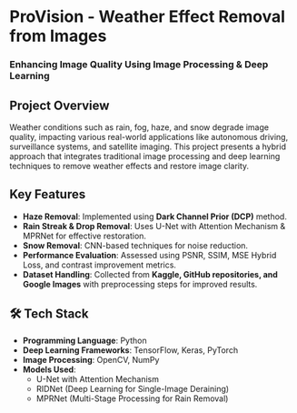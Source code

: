 # ProVision - Weather Effect Removal from Images  
### Enhancing Image Quality Using Image Processing & Deep Learning  

## Project Overview  
Weather conditions such as rain, fog, haze, and snow degrade image quality, impacting various real-world applications like autonomous driving, surveillance systems, and satellite imaging. This project presents a hybrid approach that integrates traditional image processing and deep learning techniques to remove weather effects and restore image clarity.  

## Key Features  
- **Haze Removal**: Implemented using **Dark Channel Prior (DCP)** method.  
- **Rain Streak & Drop Removal**: Uses U-Net with Attention Mechanism & MPRNet for effective restoration.  
- **Snow Removal**: CNN-based techniques for noise reduction.  
- **Performance Evaluation**: Assessed using PSNR, SSIM, MSE Hybrid Loss, and contrast improvement metrics.  
- **Dataset Handling**: Collected from **Kaggle, GitHub repositories, and Google Images** with preprocessing steps for improved results.  

## 🛠 Tech Stack  
- **Programming Language**: Python  
- **Deep Learning Frameworks**: TensorFlow, Keras, PyTorch  
- **Image Processing**: OpenCV, NumPy  
- **Models Used**:  
  - U-Net with Attention Mechanism  
  - RIDNet (Deep Learning for Single-Image Deraining)  
  - MPRNet (Multi-Stage Processing for Rain Removal)    

